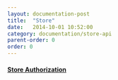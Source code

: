 ```yaml
---
layout: documentation-post
title:  "Store"
date:   2014-10-01 10:52:00
category: documentation/store-api
parent-order: 0
order: 0
---
```


#### [Store Authorization]({{site.absoluteurl}}documentation/core-api/company/core.company.lookup)

